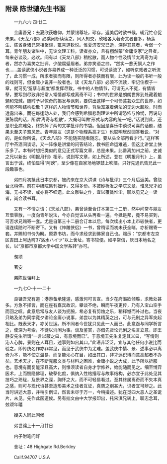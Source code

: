 ## 附录 陈世骧先生书函

　　一九六六·四·廿二

　　金庸吾兄：去夏欣获瞻仰，并蒙锡尊址，珍存，返美后时欲书候，辄冗忙仓促未果。《天龙八部》必乘闲断续读之，同人知交，欣嗜各大著奇文者自多，杨莲生、陈省身诸兄常相聚谈，辄喜道钦悦。惟夏济安兄已逝，深得其意者，今弱一个耳。青年朋友诸生中，无论文理工科，读者亦众，且有栩然蒙“金庸专家”之目者，每来必谈及，必欢。间有以《天龙八部》稍松散，而人物个性及情节太离奇为词者，然亦为喜笑之批评，少酸腐蹙眉者。弟亦笑语之曰，“然实一悲天悯人之作也……盖读武侠小说者亦易养成一种泛泛的习惯，可说读流了，如听京戏者之听流了，此习惯一成，所求者狭而有限，则所得者亦狭而有限，此为读一般的书听一般的戏则可，但金庸小说非一般者也。读《天龙八部》必须不流读，牢记住楔子一章，就可见‘冤孽与超度’都发挥尽致。书中的人物情节，可谓无人不冤，有情皆孽，要写到尽致非把常人常情都写成离奇不可；书中的世界是朗朗世界到处藏着魍魉和鬼蜮，随时予以惊奇的揭发与讽刺，要供出这样一个可怜芸芸众生的世界，如何能不叫结构松散？这样的人物情节和世界，背后笼罩着佛法的无边大超脱，时而透露出来。而在每逢动人处，我们会感到希腊悲剧理论中所谓恐怖与怜悯，再说句更陈腐的话，所谓‘离奇与松散’，大概可叫做‘形式与内容的统一’吧。”话说到此，还是职业病难免，终究掉了两句文学批评的书袋。但因是喜乐中谈说可喜的话题，结果未至夫子煞风景。青年朋友（这是个物理系高才生）也聪明居然回答我说，“对的，是如你所说，《天龙八部》不能随买随看随忘，要从头全部再看才行。”这样客厅中茶酒间谈话，又一阵像是讲堂的问答结论，教书匠命运难逃，但这比讲堂上快乐多了。本有时想把类似的意见正式写篇文章，总是未果。此番离加州之前，史诚之兄以新出《明报月刊》相示，说到写文章，如上所述，登在《明报月刊》上，虽言出于诚，终怕显得“阿谀”，至少像在自家场地锣鼓上吹擂。只好先通讯告兄此一段趣事也。

　　弟四月初抵此日本京都，被约来在京大讲课《诗与批评》三个月后返美。曾绕台北稍停。前在中研院集刊拙作，又得多份。本披砂析发之学院文章，惟念兄才如海，无书不读，或亦将不细遗。此文雕钻之作，宜以覆瓮堆尘，聊以见兄之一读者，尚会读书耳。

　　又有一不情之请：《天龙八部》，弟曾读至合订本第三十二册，然中间常与朋友互借零散，一度向青年说法，今亦自觉该从头再看一遍。今抵是邦，竟不易买到，可否求兄赐寄一套。尤是自第三十二册合订本以后，每次续出小本上市较快者，更请连续随时不断寄下。又有《神雕侠侣》一书，曾稍读而初未获全睹，亦祈赐寄一套。并赐知书价为盼。原靠书坊，而今求经求到佛家自己也。赐示：“京都市左京区吉田上阿达町37洛水ハイツ”以上舍址，寄书较便。如平常信，厌日本地名之长，以“京都市京都大学中国文学系转”亦可。

　　匆颂

　　著安

　　弟陈世骧拜上

　　一九七○·十一·二十

　　良镛吾兄有道：港游备承隆渥，感激何可言宣。当夕在府渴欲倾聆，求教处甚多。方急不择言，而在座有嘉宾故识，攀谈不绝，瞬而午夜更传，乃有入宝山空手而回之叹。此意后常与友人谈为扼腕，希必复有剪烛之乐，稍释憾而补过也。当夜只略及弟为同学竟夕讲论金庸小说事，弟尝以为其精英之出，可与元剧之异军突起相比。既表天才，亦关世运。所不同者今世犹只见此一人而已。此意亟与同学析言之，使深为考索，不徒以消闲为事。谈及鉴赏，亦借先贤论元剧之名言立意，即王静安先生所谓“一言以蔽之曰，有意境而已”。于意境王先生复定其义曰，“写情则沁人心脾，景则在人耳目，述事则如出其口。”此语非泛泛，宜与其他任何小说比而验之，即传统名作亦非常见，而见于武侠中为尤难。盖武侠中情、景、述事必以离奇为本，能不使之滥易，而复能沁心在目，如出其口，非才远识博而意高超者不办矣。艺术天才，在不断克服文类与材料之困难，金庸小说之大成，此予所以折服也。意境有而复能深且高大，则惟须读者自身才学修养，始能随而见之。细至博弈医术，上而恻隐佛理，破孽化痴，俱纳入性格描写与故事结构，必亦宜于此处见其技巧之玲珑，及景界之深，胸怀之大，而不可轻易看过。至其终属离奇而不失本真之感，则可与现代诗甚至造形美术之佳者互证，真赝之别甚大，识者宜可辨之。此当时讲述大意，并稍引例证，然言未尽于万一，今稍撮述。犹在觅四大恶人之圣诞片，未见。先作此函道候。另有拙文由中大学报印出，托宋淇兄转上，聊志念耳，兹颂年禧

　　嫂夫人同此问候

　　弟世骧上十一月廿日

　　内子附笔问好

　　舍址：48 Highgate Rd.Berkley

　　Calif.94707 U.S.A